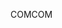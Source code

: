 <span data-ttu-id="b199c-101">COM</span><span class="sxs-lookup"><span data-stu-id="b199c-101">COM</span></span>
